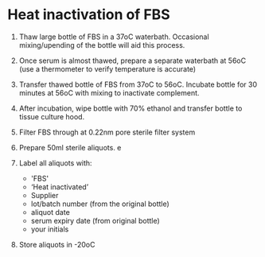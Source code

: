 # Heat inactivation of FBS

1.  Thaw large bottle of FBS in a 37oC waterbath.   Occasional mixing/upending of the bottle will aid this process.  

1.  Once serum is almost thawed, prepare a separate waterbath at 56oC (use a thermometer to verify temperature is accurate)

1. Transfer thawed bottle of FBS from 37oC to 56oC.  Incubate bottle for 30 minutes at 56oC with mixing to inactivate complement.

1. After incubation, wipe bottle with 70% ethanol and transfer bottle to tissue culture hood.

1. Filter FBS through at 0.22nm pore sterile filter system

1. Prepare 50ml sterile aliquots. e

1. Label all aliquots with:
    - 'FBS'
    - ‘Heat inactivated’
    - Supplier
    - lot/batch number (from the original bottle)
    - aliquot date
    - serum expiry date (from original bottle)
    - your initials

1. Store aliquots in -20oC
